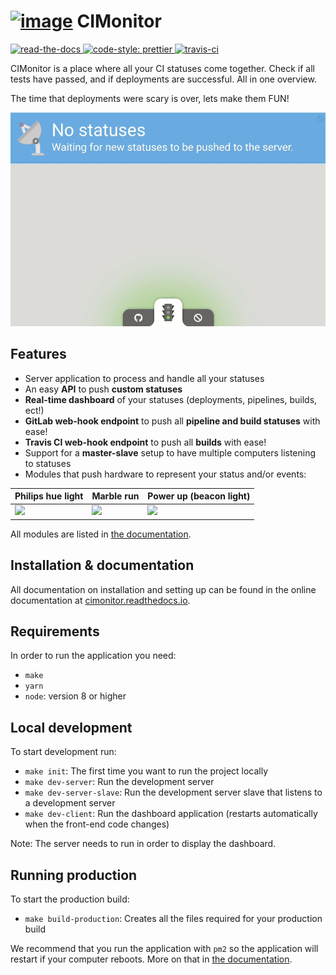 # [![image](https://avatars2.githubusercontent.com/u/18479455?s=60&v=4)](https://cimonitor.readthedocs.io) CIMonitor

[
    ![read-the-docs](https://readthedocs.org/projects/cimonitor/badge/?version=latest)
    ![code-style: prettier](https://img.shields.io/badge/code_style-prettier-ff69b4.svg)
](https://cimonitor.readthedocs.io)
[![travis-ci](https://travis-ci.org/CIMonitor/CIMonitor.svg?branch=master)](https://travis-ci.org/CIMonitor/CIMonitor)

CIMonitor is a place where all your CI statuses come together. Check if all tests have passed, and if
deployments are successful. All in one overview.

The time that deployments were scary is over, lets make them FUN!

[![dashboard example](docs/images/dashboard.gif)](https://cimonitor.readthedocs.io)

## Features

-   Server application to process and handle all your statuses
-   An easy **API** to push **custom statuses**
-   **Real-time dashboard** of your statuses (deployments, pipelines, builds, ect!)
-   **GitLab web-hook endpoint** to push all **pipeline and build statuses** with ease!
-   **Travis CI web-hook endpoint** to push all **builds** with ease!
-   Support for a **master-slave** setup to have multiple computers listening to statuses
-   Modules that push hardware to represent your status and/or events:

| Philips hue light              | Marble run                      | Power up (beacon light)           |
| ------------------------------ | ------------------------------- | --------------------------------- |
| ![](docs/images/hue-light.gif) | ![](docs/images/marble-run.gif) | ![](docs/images/beacon-light.gif) |

All modules are listed in [the documentation](https://cimonitor.readthedocs.io).

## Installation & documentation

All documentation on installation and setting up can be found in the online documentation at
[cimonitor.readthedocs.io](https://cimonitor.readthedocs.io).

## Requirements

In order to run the application you need:

-   `make`
-   `yarn`
-   `node`: version 8 or higher

## Local development

To start development run:

-   `make init`: The first time you want to run the project locally
-   `make dev-server`: Run the development server
-   `make dev-server-slave`: Run the development server slave that listens to a development server
-   `make dev-client`: Run the dashboard application (restarts automatically when the front-end code changes)

Note: The server needs to run in order to display the dashboard.

## Running production

To start the production build:

-   `make build-production`: Creates all the files required for your production build

We recommend that you run the application with `pm2` so the application will restart if your computer reboots.
More on that in [the documentation](https://cimonitor.readthedocs.io).
